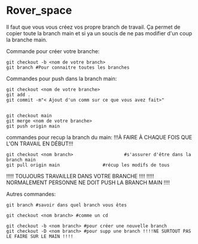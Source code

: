 # Rover_space
Il faut que vous vous créez vos propre branch de travail.
Ça permet de copier toute la branch main et si ya un soucis de ne pas modifier d'un coup la branche main.

Commande pour créer votre branche:

	git checkout -b <nom de votre branch>
	git branch #Pour connaitre toutes les branches

Commandes pour push dans la branch main:

	git checkout <nom de votre branche>
	git add . 
	git commit -m"< Ajout d'un comm sur ce que vous avez fait>"
	

	git checkout main	
	git merge <nom de votre branche> 
	git push origin main




commandes pour recup la branch du main: 
!!!À FAIRE À CHAQUE FOIS QUE L'ON TRAVAIL EN DÉBUT!!!

	git checkout <nom branch> 					#s'assurer d'être dans la branch main
	git pull origin main				#récup les modifs de tous


!!!!! TOUJOURS TRAVAILLER DANS VOTRE BRANCHE !!!!
!!!!! NORMALEMENT PERSONNE NE DOIT PUSH LA BRANCH MAIN !!!!


Autres commandes:

	git branch #savoir dans quel branch vous êtes 
	
	git checkout <nom branch> #comme un cd 
	
	git checkout -b <nom branch> #pour créer une nouvelle branch 
	git checkout -D <nom branch> #pour supp une branch !!!!NE SURTOUT PAS LE FAIRE SUR LE MAIN !!!!
	
